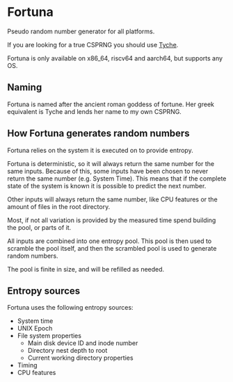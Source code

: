 # Fortuna
Pseudo random number generator for all platforms.

If you are looking for a true CSPRNG you should use [Tyche](https://github.com/xqhare/tyche).

Fortuna is only available on x86_64, riscv64 and aarch64, but supports any OS.

## Naming
Fortuna is named after the ancient roman goddess of fortune. Her greek equivalent is Tyche and lends her name to my own CSPRNG.

## How Fortuna generates random numbers
Fortuna relies on the system it is executed on to provide entropy.

Fortuna is deterministic, so it will always return the same number for the same inputs. Because of this, some inputs have been chosen to never return the same number (e.g. System Time).
This means that if the complete state of the system is known it is possible to predict the next number.

Other inputs will always return the same number, like CPU features or the amount of files in the root directory.

Most, if not all variation is provided by the measured time spend building the pool, or parts of it.

All inputs are combined into one entropy pool. This pool is then used to scramble the pool itself, and then the scrambled pool is used to generate random numbers.

The pool is finite in size, and will be refilled as needed.

## Entropy sources
Fortuna uses the following entropy sources:
- System time
- UNIX Epoch
- File system properties
    - Main disk device ID and inode number
    - Directory nest depth to root
    - Current working directory properties
- Timing
- CPU features
